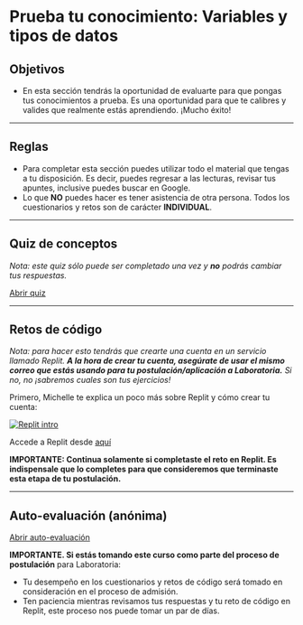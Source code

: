 # Prueba tu conocimiento: Variables y tipos de datos

## Objetivos

- En esta sección tendrás la oportunidad de evaluarte para que pongas tus
  conocimientos a prueba. Es una oportunidad para que te calibres y valides que
  realmente estás aprendiendo. ¡Mucho éxito!

***

## Reglas

- Para completar esta sección puedes utilizar todo el material que tengas a tu
  disposición. Es decir, puedes regresar a las lecturas, revisar tus apuntes,
  inclusive puedes buscar en Google.
- Lo que **NO** puedes hacer es tener asistencia de otra persona. Todos los
  cuestionarios y retos son de carácter **INDIVIDUAL**.

***

## Quiz de conceptos

_Nota: este quiz sólo puede ser completado una vez y **no** podrás cambiar tus
respuestas._

[Abrir quiz](https://docs.google.com/forms/d/e/1FAIpQLSfhPq6wD-NEOrMIC51wnMxLUAh27nOVRZJW014cspXUxpAVXw/viewform?usp=sf_link)

***

## Retos de código

_Nota: para hacer esto tendrás que crearte una cuenta en un servicio llamado
Replit. **A la hora de crear tu cuenta, asegúrate de usar el mismo correo que
estás usando para tu postulación/aplicación a Laboratoria.** Si no, no ¡sabremos
cuales son tus ejercicios!_

Primero, Michelle te explica un poco más sobre Replit y cómo crear tu cuenta:

[![Replit intro](https://i.ytimg.com/vi/Cs0oVTs11Es/0.jpg)](https://www.youtube.com/watch?v=Cs0oVTs11Es)

Accede a Replit desde [aquí](https://repl.it/student_embed/classroom/22703/ec98bd8b7da4fcc54df199d4e5ddac11)

**IMPORTANTE: Continua solamente si completaste el reto en Replit. Es
indispensale que lo completes para que consideremos que terminaste esta etapa de
tu postulación.**

***

## Auto-evaluación (anónima)

[Abrir auto-evaluación](https://docs.google.com/forms/d/e/1FAIpQLSe4bgUbyHX08JViGZO9Zf5PQ7sP2wIanfwLC8RtGzGbzTbCBA/viewform?usp=sf_link)

**IMPORTANTE. Si estás tomando este curso como parte del proceso de
postulación** para Laboratoria:

- Tu desempeño en los cuestionarios y retos de código será tomado en
  consideración en el proceso de admisión.
- Ten paciencia mientras revisamos tus respuestas y tu reto de código en Replit,
  este proceso nos puede tomar un par de días.
